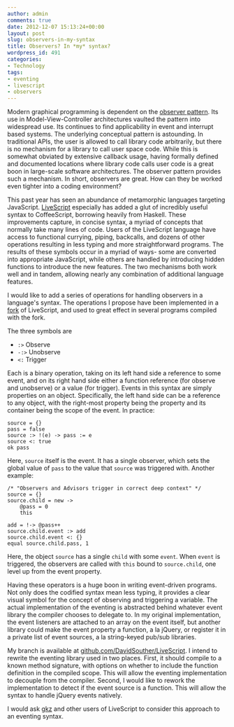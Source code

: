 ```yaml
---
author: admin
comments: true
date: 2012-12-07 15:13:24+00:00
layout: post
slug: observers-in-my-syntax
title: Observers? In *my* syntax?
wordpress_id: 491
categories:
- Technology
tags:
- eventing
- livescript
- observers
---
```


Modern graphical programming is dependent on the [observer pattern](http://en.wikipedia.org/wiki/Observer_pattern). Its use in Model-View-Controller architectures vaulted the pattern into widespread use. Its continues to find applicability in event and interrupt based systems. The underlying conceptual pattern is astounding. In traditional APIs, the user is allowed to call library code arbitrarily, but there is no mechanism for a library to call user space code. While this is somewhat obviated by extensive callback usage, having formally defined and documented locations where library code calls user code is a great boon in large-scale software architectures. The observer pattern provides such a mechanism. In short, observers are great. How can they be worked even tighter into a coding environment?


This past year has seen an abundance of metamorphic languages targeting JavaScript. [LiveScript](http://gkz.github.com/LiveScript/) especially has added a glut of incredibly useful syntax to CoffeeScript, borrowing heavily from Haskell. These improvements capture, in concise syntax, a myriad of concepts that normally take many lines of code. Users of the LiveScript language have access to functional currying, piping, backcalls, and dozens of other operations resulting in less typing and more straightforward programs. The results of these symbols occur in a myriad of ways- some are converted into appropriate JavaScript, while others are handled by introducing hidden functions to introduce the new features. The two mechanisms both work well and in tandem, allowing nearly any combination of additional language features.





I would like to add a series of operations for handling observers in a language's syntax. The operations I propose have been implemented in a [fork](http://gkz.github.com/LiveScript/) of LiveScript, and used to great effect in several programs compiled with the fork.





The three symbols are


  * `:>` Observe
  * `-:>` Unobserve
  * `<:` Trigger

Each is a binary operation, taking on its left hand side a reference to some event, and on its right hand side either a function reference (for observe and unobserve) or a value (for trigger). Events in this syntax are simply properties on an object. Specifically, the left hand side can be a reference to any object, with the right-most property being the property and its container being the scope of the event. In practice:




    
```
source = {}
pass = false
source :> !(e) -> pass := e
source <: true
ok pass
```





Here, `source` itself is the event. It has a single observer, which sets the global value of `pass` to the value that `source` was triggered with. Another example:




    
```
/* "Observers and Advisors trigger in correct deep context" */
source = {}
source.child = new ->
    @pass = 0
    this

add = !-> @pass++
source.child.event :> add
source.child.event <: {}
equal source.child.pass, 1
```

Here, the object `source` has a single `child` with some `event`. When `event` is triggered, the observers are called with `this` bound to `source.child`, one level up from the event property.

Having these operators is a huge boon in writing event-driven programs. Not only does the codified syntax mean less typing, it provides a clear visual symbol for the concept of observing and triggering a variable. The actual implementation of the eventing is abstracted behind whatever event library the compiler chooses to delegate to. In my original implementation, the event listeners are attached to an array on the event itself, but another library could make the event property a function, a la jQuery, or register it in a private list of event sources, a la string-keyed pub/sub libraries.

My branch is available at [github.com/DavidSouther/LiveScript](http://github.com/DavidSouther/LiveScript). I intend to rewrite the eventing library used in two places. First, it should compile to a known method signature, with options on whether to include the function definition in the compiled scope. This will allow the eventing implementation to decouple from the compiler. Second, I would like to rework the implementation to detect if the event source is a function. This will allow the syntax to handle jQuery events natively.

I would ask [gkz](https://github.com/gkz) and other users of LiveScript to consider this approach to an eventing syntax.
